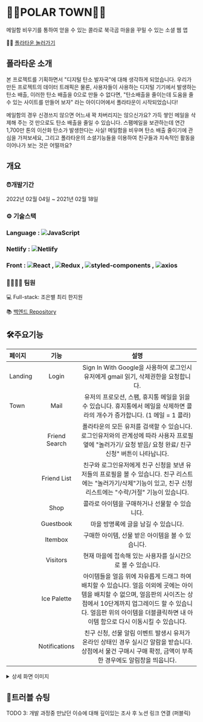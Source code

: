 # 🐻‍❄️POLAR TOWN🐻‍❄️

메일함 비우기를 통하여 얻을 수 있는 콜라로 북극곰 마을을 꾸밀 수 있는 소셜 웹 앱

🐻‍❄️ [폴라타운 놀러가기](https://polartowns.com/)

## 폴라타운 소개

본 프로젝트를 기획하면서 "디지털 탄소 발자국"에 대해 생각하게 되었습니다. 우리가 만든 프로젝트의 데이터 트래픽은 물론, 사용자들이 사용하는 디지털 기기에서 발생하는 탄소 배출, 이러한 탄소 배출을 0으로 만들 수 없다면, "탄소배출을 줄이는데 도움을 줄 수 있는 사이트를 만들어 보자" 라는 아이디어에서 폴라타운이 시작되었습니다! 

메일함의 경우 신경쓰지 않으면 어느새 꽉 차버리지는 않으신가요? 가득 쌓인 메일을 삭제해 주는 것 만으로도 탄소 배출을 줄일 수 있습니다. 스팸메일을 보관하는데 연간 1,700만 톤의 이산화 탄소가 발생한다는 사실! 메일함을 비우며 탄소 배출 줄이기에 관심을 가져보세요, 그리고 폴라타운의 소셜기능들을 이용하여 친구들과 지속적인 활동을 이어나가 보는 것은 어떨까요?

## 개요

### ⏰개발기간

2022년 02월 04일 ~ 2021년 02월 18일

### ⚙ 기술스택

### Language : <img alt="JavaScript" src ="https://img.shields.io/badge/JavaScript-F7DF1E.svg?&style=for-the-appveyor&logo=JavaScript&logoColor=white"/>

### Netlify : <img alt="Netlify" src ="https://img.shields.io/badge/Netlify-00C7B7?style=for-the-appveyor&logo=netlify&logoColor=white"/>

### Front : <img alt="React" src ="https://img.shields.io/badge/React-61DAFB.svg?&style=for-the-appveyor&logo=React&logoColor=white"/> , <img alt="Redux" src ="https://img.shields.io/badge/Redux-764ABC.svg?&style=for-the-appveyor&logo=Redux&logoColor=white"/> , <img alt="styled-components" src ="https://img.shields.io/badge/styled_components-DB7093.svg?&style=for-the-appveyor&logo=styled-components&logoColor=white"/> , <img alt="axios" src ="https://img.shields.io/badge/axios-764ABC.svg?&style=for-the-appveyor&logo=axios&logoColor=white"/>

### 👨‍👨‍👧‍👧 팀원

💻 Full-stack: 조은별 최리 한지원

📚 [백엔드 Repository](https://github.com/polar-town/polar-town-backend)

## 🛠주요기능
|페이지|기능|설명|
|:---|:---:|:---:|
|Landing|Login|Sign In With Google을 사용하여 로그인시 유저에게 gmail 읽기, 삭제권한을 요청합니다.|
|Town|Mail|유저의 프로모션, 스팸, 휴지통 메일을 읽을 수 있습니다. 휴지통에서 메일을 삭제하면 콜라의 개수가 증가합니다. (1 메일 = 1 콜라)|
||Friend Search|폴라타운의 모든 유저를 검색할 수 있습니다. 로그인유저와의 관계성에 따라 사용자 프로필 옆에 "놀러가기/ 요청 받음/ 요청 완료/ 친구 신청" 버튼이 나타납니다.|
||Friend List|친구와 로그인유저에게 친구 신청을 보낸 유저들의 프로필을 볼 수 있습니다. 친구 리스트에는 "놀러가기/삭제"기능이 있고, 친구 신청 리스트에는 "수락/거절" 기능이 있습니다.|
||Shop|콜라로 아이템을 구매하거나 선물할 수 있습니다.|
||Guestbook|마을 방명록에 글을 남길 수 있습니다.|
||Itembox|구매한 아이템, 선물 받은 아이템을 볼 수 있습니다.|
||Visitors|현재 마을에 접속해 있는 사용자를 실시간으로 볼 수 있습니다.|
||Ice Palette|아이템들을 얼음 위에 자유롭게 드래그 하여 배치할 수 있습니다. 얼음 이외에 곳에는 아이템을 배치할 수 없으며, 얼음판의 사이즈는 상점에서 10단계까지 업그레이드 할 수 있습니다. 얼음판 위의 아이템을 더블클릭하면 내 아이템 함으로 다시 이동시킬 수 있습니다.|
||Notifications|친구 신청, 선물 알림 이벤트 발생시 유저가 온라인 상태인 경우 실시간 알람을 받습니다. 상점에서 물건 구매시 구매 확정, 금액이 부족한 경우에도 알림창을 띄웁니다.|

<details>
<summary>상세 화면 이미지</summary>
TODO 2: 화면 gif 넣기
  
### 랜딩 페이지 - 로그인

<br/>

### 이메일 휴지통으로 보내기

<br/>

### 휴지통 이메일 삭제하기

<br/>

### 친구 검색하기

<br/>

### 친구 신청 보내기

<br/>
  
### 친구 신청 수락하기

<br/>
  
### 친구 마을 놀러가기

<br/>

### 친구 마을 방명록 남기기

<br/>
  
### 상점 구매하기

<br/>
  
### 상점 선물하기

<br/>
  
### 아이템 함에서 아이템 꺼내기

<br/>
  
### 얼음판 위 아이템 배치하기

<br/>
  
### 실시간 알림 1 - 선물 알림

<br/>
  
### 실시간 알림 2 - 친구 신청 

<br/>

</details>

## 🚀트러블 슈팅
TODO 3: 개발 과정중 만났던 이슈에 대해 깊이있는 조사 후 노션 링크 연결 (퍼블릭)

